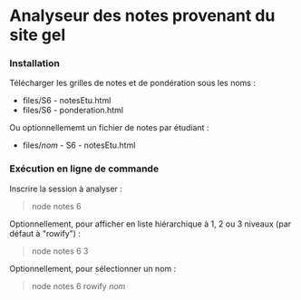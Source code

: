 Analyseur des notes provenant du site gel
==

### Installation
Télécharger les grilles de notes et de pondération sous les noms :
- files/S6 - notesEtu.html
- files/S6 - ponderation.html

Ou optionnellememt un fichier de notes par étudiant :
- files/_nom_ - S6 - notesEtu.html

### Exécution en ligne de commande
Inscrire la session à analyser :

> node notes 6

Optionnellement, pour afficher en liste hiérarchique à 1, 2 ou 3 niveaux (par défaut à "rowify") :

> node notes 6 3

Optionnellement, pour sélectionner un nom :

> node notes 6 rowify _nom_
